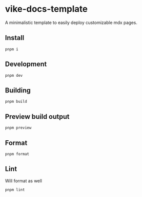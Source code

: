 # vike-docs-template

A minimalistic template to easily deploy customizable mdx pages.

## Install

`pnpm i`

## Development

`pnpm dev`

## Building

`pnpm build`

## Preview build output

`pnpm preview`

## Format

`pnpm format`

## Lint

Will format as well

`pnpm lint`
